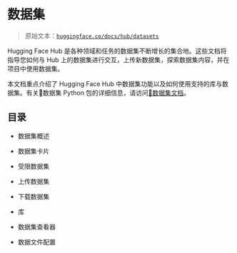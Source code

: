 # 数据集

> 原始文本：[`huggingface.co/docs/hub/datasets`](https://huggingface.co/docs/hub/datasets)

Hugging Face Hub 是各种领域和任务的数据集不断增长的集合地。这些文档将指导您如何与 Hub 上的数据集进行交互，上传新数据集，探索数据集内容，并在项目中使用数据集。

本文档重点介绍了 Hugging Face Hub 中数据集功能以及如何使用支持的库与数据集。有关🤗数据集 Python 包的详细信息，请访问[🤗数据集文档](https://huggingface.co/docs/datasets/index)。

## 目录

+   数据集概述

+   数据集卡片

+   受限数据集

+   上传数据集

+   下载数据集

+   库

+   数据集查看器

+   数据文件配置
